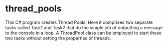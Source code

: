 # thread_pools

This C# program creates Thread Pools. Here it comprises two separate tasks called Task1 and Task2 that do the simple job of outputting a message to the console in a loop. A ThreadPool class can be employed to start these two tasks without setting the properties of threads.
